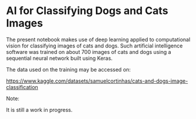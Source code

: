 # AI for Classifying Dogs and Cats Images

The present notebook makes use of deep learning applied to computational vision for classifying images of cats and dogs. Such artificial intelligence software was trained on about 700 images of cats and dogs using a sequential neural network built using Keras.

The data used on the training may be accessed on:

https://www.kaggle.com/datasets/samuelcortinhas/cats-and-dogs-image-classification

Note:

It is still a work in progress.

